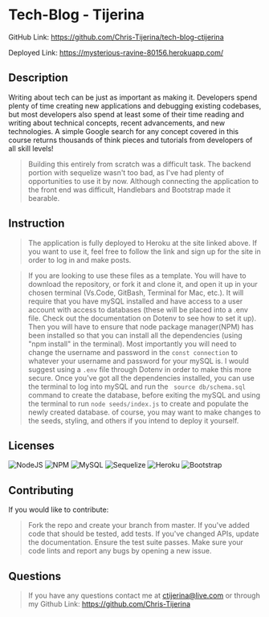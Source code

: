 # Tech-Blog - Tijerina

GitHub Link: https://github.com/Chris-Tijerina/tech-blog-ctijerina

Deployed Link: https://mysterious-ravine-80156.herokuapp.com/

## Description

Writing about tech can be just as important as making it. Developers spend plenty of time creating new applications and debugging existing codebases, but most developers also spend at least some of their time reading and writing about technical concepts, recent advancements, and new technologies. A simple Google search for any concept covered in this course returns thousands of think pieces and tutorials from developers of all skill levels!

> Building this entirely from scratch was a difficult task. The backend portion with sequelize wasn't too bad, as I've had plenty of opportunities to use it by now. Although connecting the application to the front end was difficult, Handlebars and Bootstrap made it bearable.

## Instruction

> The application is fully deployed to Heroku at the site linked above. If you want to use it, feel free to follow the link and sign up for the site in order to log in and make posts.

> If you are looking to use these files as a template. You will have to download the repository, or fork it and clone it, and open it up in your chosen terminal (Vs.Code, GitBash, Terminal for Mac, etc.). It will require that you have mySQL installed and have access to a user account with access to databases (these will be placed into a .env file. Check out the documentation on Dotenv to see how to set it up). Then you will have to ensure that node package manager(NPM) has been installed so that you can install all the dependencies (using "npm install" in the terminal). Most importantly you will need to change the username and password in the `const connection` to whatever your username and password for your mySQL is. I would suggest using a `.env` file through Dotenv in order to make this more secure. Once you've got all the dependencies installed, you can use the terminal to log into mySQL and run the ` source db/schema.sql` command to create the database, before exiting the mySQL and using the terminal to run `node seeds/index.js` to create and populate the newly created database. of course, you may want to make changes to the seeds, styling, and others if you intend to deploy it yourself.

## Licenses

![NodeJS](https://img.shields.io/badge/node.js-6DA55F?style=for-the-badge&logo=node.js&logoColor=white)
![NPM](https://img.shields.io/badge/NPM-%23000000.svg?style=for-the-badge&logo=npm&logoColor=white)
![MySQL](https://img.shields.io/badge/mysql-%2300f.svg?style=for-the-badge&logo=mysql&logoColor=white)
![Sequelize](https://img.shields.io/badge/Sequelize-52B0E7?style=for-the-badge&logo=Sequelize&logoColor=white)
![Heroku](https://img.shields.io/badge/heroku-%23430098.svg?style=for-the-badge&logo=heroku&logoColor=white)
![Bootstrap](https://img.shields.io/badge/bootstrap-%23563D7C.svg?style=for-the-badge&logo=bootstrap&logoColor=white)

## Contributing

If you would like to contribute:

> Fork the repo and create your branch from master. If you've added code that should be tested, add tests. If you've changed APIs, update the documentation. Ensure the test suite passes. Make sure your code lints and report any bugs by opening a new issue.

## Questions

> If you have any questions contact me at ctijerina@live.com or through my Github Link: https://github.com/Chris-Tijerina
